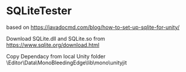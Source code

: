 # SQLiteTester

based on https://javadocmd.com/blog/how-to-set-up-sqlite-for-unity/

Download SQLite.dll and SQLite.so from https://www.sqlite.org/download.html

Copy Dependacy from local Unity folder \Editor\Data\MonoBleedingEdge\lib\mono\unityjit

